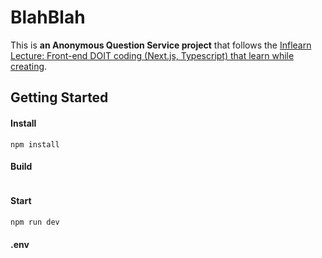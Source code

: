 # BlahBlah

This is **an Anonymous Question Service project** that follows the [Inflearn Lecture: Front-end DOIT coding (Next.js, Typescript) that learn while creating](https://www.inflearn.com/course/%EB%A7%8C%EB%93%A4%EB%A9%B4%EC%84%9C-%EB%B0%B0%EC%9A%B0%EB%8A%94-%ED%94%84%EB%A1%A0%ED%8A%B8%EC%97%94%EB%93%9C).

## Getting Started

#### Install

```
npm install
```

#### Build

```
```

#### Start

```
npm run dev
```

#### .env

```
```
